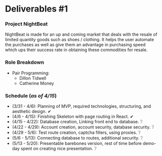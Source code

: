 # Deliverables #1

### Project NightBeat

NightBeat is made for an up and coming market that deals with the resale of limited quantity goods such as shoes / clothing. It helps the user automate the purchases as well as give them an advantage in purchasing speed which ups their success rate in obtaining these commodities for resale. 

### Role Breakdown
  - Pair Programming:
    - Dillon Tidwell
    - Catherine Money
       
### Schedule (*as* *of* *4/15*)

  * (3/31 - 4/6): Planning of MVP, required technologies, structuring, and aesthetic design. ✔
  * (4/6 - 4/15): Finishing Skeleton with page routing in React. ✔
  * (4/15 - 4/22): Database creation, Linking front end to database. ❔
  * (4/22 - 4/29): Account creation, account security, database security. ❔
  * (4/29 - 5/6): Test route creation, captcha fillers, using proxies. ❔
  * (5/6 - 5/13): Connecting database to routes, additional security. ❔
  * (5/13 - 5/20): Presentable barebones version, rest of time before demo-day spent on creating nice presentation. ❔

